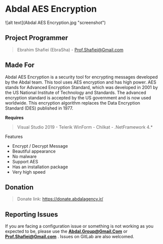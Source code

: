 # Abdal AES Encryption 

![alt text](Abdal AES Encryption.jpg "screenshot")

## Project Programmer
> Ebrahim Shafiei (EbraSha) - Prof.Shafiei@Gmail.com

## Made For 

Abdal AES Encryption is a security tool for encrypting messages developed by the Abdal team. This tool uses AES encryption and has high power. AES stands for Advanced Encryption Standard, which was developed in 2001 by the US National Institute of Technology and Standards. The advanced encryption standard is accepted by the US government and is now used worldwide. This encryption algorithm replaces the Data Encryption Standard (DES) published in 1977.



**Requires**
> Visual Studio 2019 - Telerik WinForm - Chilkat - .NetFramework 4.*
>

 


Features

- Encrypt / Decrypt Message
- Beautiful appearance
- No malware
- Support AES
- Has an installation package
- Very high speed


## Donation 
> Donate link: https://donate.abdalagency.ir/ 



## Reporting Issues

If you are facing a configuration issue or something is not working as you expected to be, please use the **Abdal.Group@Gmail.Com** or **Prof.Shafiei@Gmail.com** . Issues on GitLab are also welcomed.
